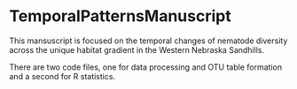 # TemporalPatternsManuscript

This mansuscript is focused on the temporal changes of nematode diversity across the unique habitat gradient in the Western Nebraska Sandhills. 

There are two code files, one for data processing and OTU table formation and a second for R statistics. 
